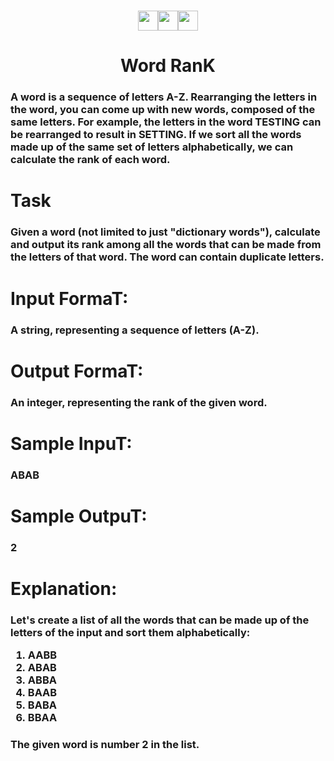 <h1 align="center"><img src="https://github.com/blackcater/blackcater/raw/main/images/Hi.gif" height="32"/><img src="https://github.com/blackcater/blackcater/raw/main/images/Hi.gif" height="32"/><img src="https://github.com/blackcater/blackcater/raw/main/images/Hi.gif" height="32"/></h1>
<h1 align="center">Word RanK</a> 
<h3 align="left">A word is a sequence of letters A-Z. Rearranging the letters in the word, you can come up with new words, composed of the same letters. For example, the letters in the word TESTING can be rearranged to result in SETTING. If we sort all the words made up of the same set of letters alphabetically, we can calculate the rank of each word.</h3>

  <h1 align="left">Task</a>
  <h3 align="left">Given a word (not limited to just "dictionary words"), calculate and output its rank among all the words that can be made from the letters of that word. The word can contain duplicate letters. </h3>

  <h1 align="left">Input FormaT:</a>
  <h3 align="left">A string, representing a sequence of letters (A-Z). </h3>

  <h1 align="left">Output FormaT:</a>
  <h3 align="left">An integer, representing the rank of the given word. </h3>

  <h1 align="left">Sample InpuT:</a>
  <h3 align="left">ABAB</h3>

  <h1 align="left">Sample OutpuT:</a>
  <h3 align="left">2</h3>

  <h1 align="left">Explanation: </a>
  <h3 align="left">Let's create a list of all the words that can be made up of the letters of the input and sort them alphabetically:

1. AABB
2. ABAB
3. ABBA
4. BAAB
5. BABA
6. BBAA</h3>
<h3 align="left">The given word is number 2 in the list.</h3>
